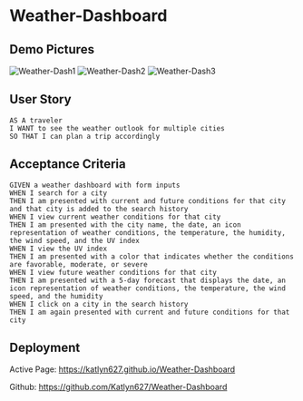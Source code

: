 # Weather-Dashboard

## Demo Pictures

![Weather-Dash1](https://user-images.githubusercontent.com/86095070/136272509-5ddf4d13-31be-4284-80ce-e8dae461c6a6.png)
![Weather-Dash2](https://user-images.githubusercontent.com/86095070/136272512-1975ffce-4ea0-447a-b188-37e6d86c243e.png)
![Weather-Dash3](https://user-images.githubusercontent.com/86095070/136272514-4f48a38c-e880-4cdf-b0c3-c99546a37d56.png)

## User Story

```
AS A traveler
I WANT to see the weather outlook for multiple cities
SO THAT I can plan a trip accordingly
```

## Acceptance Criteria

```
GIVEN a weather dashboard with form inputs
WHEN I search for a city
THEN I am presented with current and future conditions for that city and that city is added to the search history
WHEN I view current weather conditions for that city
THEN I am presented with the city name, the date, an icon representation of weather conditions, the temperature, the humidity, the wind speed, and the UV index
WHEN I view the UV index
THEN I am presented with a color that indicates whether the conditions are favorable, moderate, or severe
WHEN I view future weather conditions for that city
THEN I am presented with a 5-day forecast that displays the date, an icon representation of weather conditions, the temperature, the wind speed, and the humidity
WHEN I click on a city in the search history
THEN I am again presented with current and future conditions for that city

```
## Deployment

Active Page: https://katlyn627.github.io/Weather-Dashboard

Github: https://github.com/Katlyn627/Weather-Dashboard


